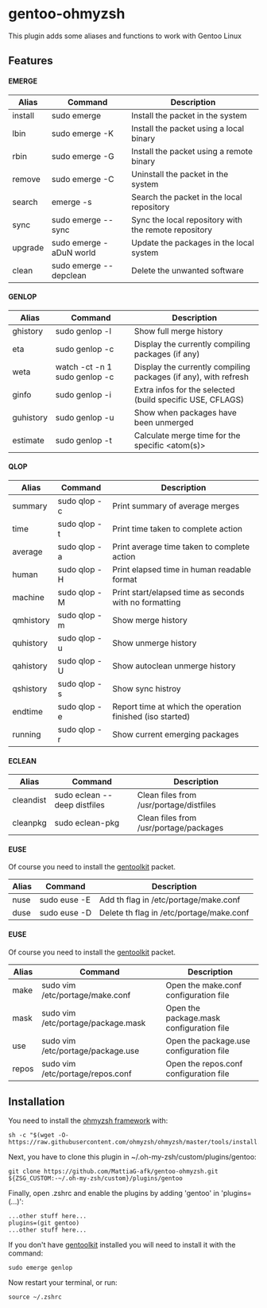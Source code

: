 # gentoo-ohmyzsh
This plugin adds some aliases and functions to work with Gentoo Linux

## Features
#### EMERGE
 
| Alias    | Command                            | Description                                                         |
|----------|------------------------------------|---------------------------------------------------------------------|
| install  | sudo emerge <atom>                 | Install the <atom> packet in the system                             |
| lbin     | sudo emerge -K <atom>              | Install the <atom> packet using a local binary                      |
| rbin     | sudo emerge -G <atom>              | Install the <atom> packet using a remote binary                     |
| remove   | sudo emerge -C <atom>              | Uninstall the <atom> packet in the system                           |
| search   | emerge -s <atom>                   | Search the <atom> packet in the local repository                    |
| sync     | sudo emerge --sync                 | Sync the local repository with the remote repository                |
| upgrade  | sudo emerge -aDuN world            | Update the packages in the local system                             |
| clean    | sudo emerge --depclean             | Delete the unwanted software                                        |
#### GENLOP

| Alias    | Command                            | Description                                                         |
|----------|------------------------------------|---------------------------------------------------------------------|
| ghistory | sudo genlop -l                     | Show full merge history                                             |
| eta      | sudo genlop -c                     | Display the currently compiling packages (if any)                   |
| weta     | watch -ct -n 1 sudo genlop -c      | Display the currently compiling packages (if any), with refresh     |
| ginfo    | sudo genlop -i <atom>              | Extra infos for the selected <atom> (build specific USE, CFLAGS)    |
| guhistory| sudo genlop -u                     | Show when packages have been unmerged                               |
| estimate | sudo genlop -t <atom>              | Calculate merge time for the specific <atom(s)>                     |
#### QLOP

| Alias    | Command                            | Description                                                         |
|----------|------------------------------------|---------------------------------------------------------------------|
| summary  | sudo qlop -c                       | Print summary of average merges                                     |
| time     | sudo qlop -t                       | Print time taken to complete action                                 |
| average  | sudo qlop -a                       | Print average time taken to complete action                         |
| human    | sudo qlop -H                       | Print elapsed time in human readable format                         |
| machine  | sudo qlop -M                       | Print start/elapsed time as seconds with no formatting              |
| qmhistory| sudo qlop -m                       | Show merge history                                                  |
| quhistory| sudo qlop -u                       | Show unmerge history                                                |
| qahistory| sudo qlop -U                       | Show autoclean unmerge history                                      |
| qshistory| sudo qlop -s                       | Show sync histroy                                                   |
| endtime  | sudo qlop -e                       | Report time at which the operation finished (iso started)           |
| running  | sudo qlop -r                       | Show current emerging packages                                      |
#### ECLEAN
 
| Alias    | Command                            | Description                                                         |
|----------|------------------------------------|---------------------------------------------------------------------|
| cleandist| sudo eclean --deep distfiles       | Clean files from /usr/portage/distfiles                             |
| cleanpkg | sudo eclean-pkg                    | Clean  files from /usr/portage/packages                             |
#### EUSE

Of course you need to install the [gentoolkit](https://packages.gentoo.org/packages/app-portage/gentoolkit) packet.

| Alias    | Command                            | Description                                                         |
|----------|------------------------------------|---------------------------------------------------------------------|
| nuse     | sudo euse -E <use>                 | Add th <use> flag in /etc/portage/make.conf                         |
| duse     | sudo euse -D <use>                 | Delete th <use> flag in /etc/portage/make.conf                      |
#### EUSE

Of course you need to install the [gentoolkit](https://packages.gentoo.org/packages/app-portage/gentoolkit) packet.

| Alias    | Command                            | Description                                                         |
|----------|------------------------------------|---------------------------------------------------------------------|
| make     | sudo vim /etc/portage/make.conf    | Open the make.conf configuration file                               |
| mask     | sudo vim /etc/portage/package.mask | Open the package.mask configuration file                            |
| use      | sudo vim /etc/portage/package.use  | Open the package.use configuration file                             |
| repos    | sudo vim /etc/portage/repos.conf   | Open the repos.conf configuration file                              |
## Installation
You need to install the [ohmyzsh framework](https://github.com/ohmyzsh/ohmyzsh) with:
```shell
sh -c "$(wget -O- https://raw.githubusercontent.com/ohmyzsh/ohmyzsh/master/tools/install.sh)"
```
Next, you have to clone this plugin in ~/.oh-my-zsh/custom/plugins/gentoo:
```shell
git clone https://github.com/MattiaG-afk/gentoo-ohmyzsh.git ${ZSG_CUSTOM:-~/.oh-my-zsh/custom}/plugins/gentoo
```
Finally, open .zshrc and enable the plugins by adding 'gentoo' in 'plugins=(...)':
```shell
...other stuff here...
plugins=(git gentoo)
...other stuff here...
```
If you don't have [gentoolkit](https://packages.gentoo.org/packages/app-portage/gentoolkit) installed you will need to install it with the command:
```shell
sudo emerge genlop
```
Now restart your terminal, or run:
```shell
source ~/.zshrc
```
